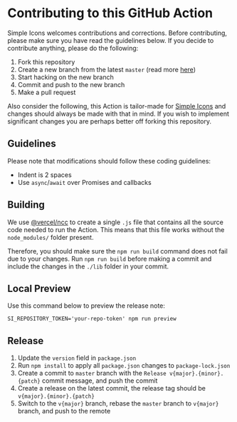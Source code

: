 # Contributing to this GitHub Action

Simple Icons welcomes contributions and corrections. Before contributing, please make sure you have read the guidelines below. If you decide to contribute anything, please do the following:

1. Fork this repository
1. Create a new branch from the latest `master` (read more [here](https://guides.github.com/introduction/flow/))
1. Start hacking on the new branch
1. Commit and push to the new branch
1. Make a pull request

Also consider the following, this Action is tailor-made for [Simple Icons](https://github.com/simple-icons/simple-icons) and changes should always be made with that in mind. If you wish to implement significant changes you are perhaps better off forking this repository.

## Guidelines

Please note that modifications should follow these coding guidelines:

- Indent is 2 spaces
- Use `async`/`await` over Promises and callbacks

## Building

We use [@vercel/ncc](https://github.com/vercel/ncc#readme) to create a single `.js` file that contains all the source code needed to run the Action. This means that this file works without the `node_modules/` folder present.

Therefore, you should make sure the `npm run build` command does not fail due to your changes. Run `npm run build` before making a commit and include the changes in the `./lib` folder in your commit.

## Local Preview

Use this command below to preview the release note:

```shell
SI_REPOSITORY_TOKEN='your-repo-token' npm run preview
```

## Release

1. Update the `version` field in `package.json`
2. Run `npm install` to apply all `package.json` changes to `package-lock.json`
3. Create a commit to `master` branch with the `Release v{major}.{minor}.{patch}` commit message, and push the commit
4. Create a release on the latest commit, the release tag should be `v{major}.{minor}.{patch}`
5. Switch to the `v{major}` branch, rebase the `master` branch to `v{major}` branch, and push to the remote
